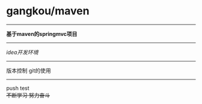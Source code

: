# gangkou/maven  
***  
**基于maven的springmvc项目**     
***  
*idea开发环境*  
***
版本控制 git的使用
***
push test  
~~不断学习  努力奋斗~~

